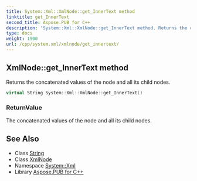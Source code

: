 ```yaml
---
title: System::Xml::XmlNode::get_InnerText method
linktitle: get_InnerText
second_title: Aspose.PUB for C++
description: 'System::Xml::XmlNode::get_InnerText method. Returns the concatenated values of the node and all its child nodes in C++.'
type: docs
weight: 1900
url: /cpp/system.xml/xmlnode/get_innertext/
---
```

## XmlNode::get_InnerText method


Returns the concatenated values of the node and all its child nodes.

```cpp
virtual String System::Xml::XmlNode::get_InnerText()
```


### ReturnValue

The concatenated values of the node and all its child nodes.

## See Also

* Class [String](../../../system/string/)
* Class [XmlNode](../)
* Namespace [System::Xml](../../)
* Library [Aspose.PUB for C++](../../../)
